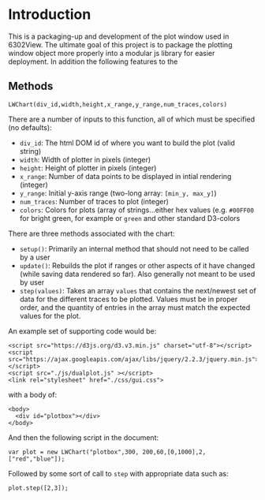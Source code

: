 Introduction
=========

This is a packaging-up and development of the plot window used in 6302View. The ultimate goal of this project is to package the plotting window object more properly into a modular js library for easier deployment.  In addition the following features to the 


## Methods ##

```
LWChart(div_id,width,height,x_range,y_range,num_traces,colors)
```

There are a number of inputs to this function, all of which must be specified (no defaults):

* `div_id`: The html DOM id of where you want to build the plot (valid string)
* `width`:  Width of plotter in pixels (integer)
* `height`: Height of plotter in pixels (integer)
* `x_range`: Number of data points to be displayed in intial rendering (integer)
* `y_range`: Initial y-axis range (two-long array: `[min_y, max_y]`)
* `num_traces`: Number of traces to plot (integer)
* `colors`: Colors for plots (array of strings...either hex values (e.g. `#00FF00` for bright green, for example or `green` and other standard D3-colors

There are three methods associated with the chart:

* `setup()`: Primarily an internal method that should not need to be called by a user
* `update()`: Rebuilds the plot if ranges or other aspects of it have changed (while saving data rendered so far). Also generally not meant to be used by user
* `step(values)`: Takes an array `values` that contains the next/newest set of data for the different traces to be plotted. Values must be in proper order, and the quantity of entries in the array must match the expected values for the plot.

An example set of supporting code would be:

```
<script src="https://d3js.org/d3.v3.min.js" charset="utf-8"></script>
<script src="https://ajax.googleapis.com/ajax/libs/jquery/2.2.3/jquery.min.js"></script>
<script src="./js/dualplot.js" ></script>
<link rel="stylesheet" href="./css/gui.css">
```

with a body of:
```
<body>
  <div id="plotbox"></div>
</body>
```

And then the following script in the document:

```
var plot = new LWChart("plotbox",300, 200,60,[0,1000],2,["red","blue"]);
```

Followed by some sort of call to `step` with appropriate data such as:

```
plot.step([2,3]);
```



